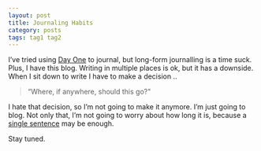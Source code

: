 ```yaml
---
layout: post
title: Journaling Habits 
category: posts
tags: tag1 tag2
---
```


I’ve tried using [Day One] to journal, but long-form journalling is a time suck.  Plus, I have this blog.  Writing in multiple places is ok, but it has a downside.  When I sit down to write I have to make a decision ..

> “Where, if anywhere, should this go?"

I hate that decision, so I’m not going to make it anymore.   I’m just going to blog.  Not only that, I’m not going to worry about how long it is, because a [single sentence] may be enough.

Stay tuned.

[single sentence]: http://www.inc.com/jessica-stillman/can-just-a-sentence-a-day-make-you-happier.html
[Day One]: http://dayoneapp.com/
